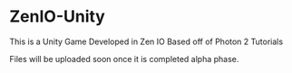 # ZenIO-Unity
This is a Unity Game Developed in Zen IO Based off of Photon 2 Tutorials

Files will be uploaded soon once it is completed alpha phase.
